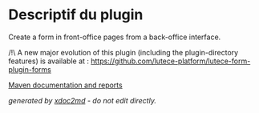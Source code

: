 
# Descriptif du plugin

Create a form in front-office pages from a back-office interface.

/!\  A new major evolution of this plugin (including the plugin-directory features) is available at : https://github.com/lutece-platform/lutece-form-plugin-forms 

[Maven documentation and reports](http://dev.lutece.paris.fr/plugins/plugin-form/)



 *generated by [xdoc2md](https://github.com/lutece-platform/tools-maven-xdoc2md-plugin) - do not edit directly.*
